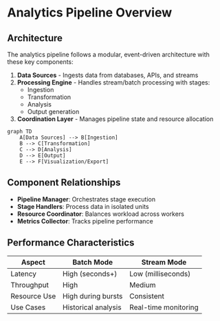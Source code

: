 # Analytics Pipeline Overview

## Architecture
The analytics pipeline follows a modular, event-driven architecture with these key components:

1. **Data Sources** - Ingests data from databases, APIs, and streams
2. **Processing Engine** - Handles stream/batch processing with stages:
   - Ingestion
   - Transformation  
   - Analysis
   - Output generation
3. **Coordination Layer** - Manages pipeline state and resource allocation

```mermaid
graph TD
    A[Data Sources] --> B[Ingestion]
    B --> C[Transformation]
    C --> D[Analysis] 
    D --> E[Output]
    E --> F[Visualization/Export]
```

## Component Relationships
- **Pipeline Manager**: Orchestrates stage execution
- **Stage Handlers**: Process data in isolated units
- **Resource Coordinator**: Balances workload across workers
- **Metrics Collector**: Tracks pipeline performance

## Performance Characteristics
| Aspect | Batch Mode | Stream Mode |
|--------|------------|-------------|
| Latency | High (seconds+) | Low (milliseconds) |
| Throughput | High | Medium |
| Resource Use | High during bursts | Consistent |
| Use Cases | Historical analysis | Real-time monitoring |